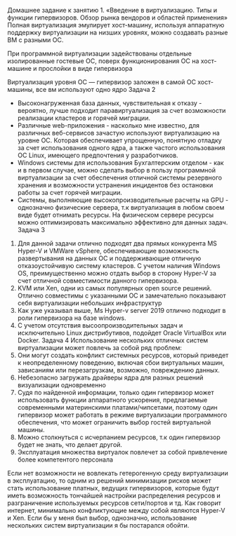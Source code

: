 Домашнее задание к занятию 1. «Введение в виртуализацию. Типы и функции гипервизоров. Обзор рынка вендоров и областей применения»
Полная виртуализация эмулирует хост-машину, используя аппаратную поддержку виртуализации на низших уровнях, можно создавать разные ВМ с разными ОС.

При программной виртуализации задействованы отдельные изолированные гостевые ОС, поверх функционирования ОС на хост-машине и прослойки в виде гипервизора

Виртуализация уровня ОС — гипервизор заложен в самой ОС хост-машины, все вм используют одно ядро
Задача 2
* Высоконагруженная база данных, чувствительная к отказу - вероятно, лучше подходит паравиртуализация за счет возможности реализации кластеров и горячей миграции.
* Различные web-приложения - насколько мне известно, для различных веб-сервисов зачастую используют виртуализацию на уровне ОС. Которая обеспечивает упрощенную, понятную отладку за счет использования одного ядра, а также частого использования ОС Linux, имеющего предпочтения у разработчиков.
* Windows системы для использования Бухгалтерским отделом - как и в первом случае, можно сделать выбор в пользу программной виртуализации за счет обеспечения отличной системы резервного хранения и возможности устранения инцидентов без остановки работы за счет горячей миграции.
* Системы, выполняющие высокопроизводительные расчеты на GPU - однозначно физические сервера, т.к виртуализация в любом своем виде будет отнимать ресурсы. На физическом сервере ресурсы можно оптимизировать максимально эффективно для данных задач.
Задача 3
1. Для данной задачи отлично подходят два прямых конкурента MS Hyper-V и VMWare vSphere, обеспечивающие возможность развертывания на данных ОС и поддерживающие отличную отказоустойчивую систему кластеров. С учетом наличия Windows OS, преимущественно можно отдать выбор в сторону Hyper-V за счет отличной совместимости данного гипервизора.
2. KVM или Xen, одни из самых популярных open source решений. Отлично совместимы с указанными ОС и замечательно показывают себя виртуализации небольших инфраструктур
3. Как уже указывал выше, Ms Hyper-v server 2019 отлично подходит в роли гипервизора на базе windows.
4. С учетом отсутствия высоопроизводительных задач и исключительно Linux дистрибутивов, подойдет Oracle VirtualBox или Docker.
Задача 4
Использование нескольких отличных систем виртуализации может повлечь за собой ряд проблем:
1. Они могут создать конфликт системных ресурсов, который приведет к неопределенному поведению, включая сбои виртуальных машин, зависаниям или перезагрузкам, возможно, повреждению данных.
2. Небезопасно загружать драйверы ядра для разных решений визуализации одновременно
3. Судя по найденной информации, только один гипервизор может использовать функции аппаратного ускорения, предлагаемые современными материнскими платами/чипсетами, поэтому один гипервизор может работать в режиме виртуализации программного обеспечения, что может ограничить выбор гостей виртуальной машины.
4. Можно столкнуться с исчерпанием ресурсов, т.к один гипервизор будет не знать, что делает другой.
5. Эксплуатация множества виртуалок повлечет за собой привлечение более компетентого персонала

Если нет возможности не вовлекать гетерогенную среду виртуализации в эксплуатацию, то одним из решений минимизации рисков может стать использование платных, ведущих гипервизоров, которые будут иметь возможность тончайшей настройки распределения ресурсов и разграничение используемых ресурсов сети/портов и тд. Как говорит интернет, минимально конфликтующие между собой являются Hyper-V и Xen. Если бы у меня был выбор, однозначно, использование нескольких систем виртуализации я бы постарался обойти. 


